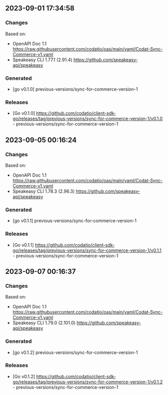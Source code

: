 

## 2023-09-01 17:34:58
### Changes
Based on:
- OpenAPI Doc 1.1 https://raw.githubusercontent.com/codatio/oas/main/yaml/Codat-Sync-Commerce-v1.yaml
- Speakeasy CLI 1.77.1 (2.91.4) https://github.com/speakeasy-api/speakeasy
### Generated
- [go v0.1.0] previous-versions/sync-for-commerce-version-1
### Releases
- [Go v0.1.0] https://github.com/codatio/client-sdk-go/releases/tag/previous-versions/sync-for-commerce-version-1/v0.1.0 - previous-versions/sync-for-commerce-version-1

## 2023-09-05 00:16:24
### Changes
Based on:
- OpenAPI Doc 1.1 https://raw.githubusercontent.com/codatio/oas/main/yaml/Codat-Sync-Commerce-v1.yaml
- Speakeasy CLI 1.78.3 (2.96.3) https://github.com/speakeasy-api/speakeasy
### Generated
- [go v0.1.1] previous-versions/sync-for-commerce-version-1
### Releases
- [Go v0.1.1] https://github.com/codatio/client-sdk-go/releases/tag/previous-versions/sync-for-commerce-version-1/v0.1.1 - previous-versions/sync-for-commerce-version-1

## 2023-09-07 00:16:37
### Changes
Based on:
- OpenAPI Doc 1.1 https://raw.githubusercontent.com/codatio/oas/main/yaml/Codat-Sync-Commerce-v1.yaml
- Speakeasy CLI 1.79.0 (2.101.0) https://github.com/speakeasy-api/speakeasy
### Generated
- [go v0.1.2] previous-versions/sync-for-commerce-version-1
### Releases
- [Go v0.1.2] https://github.com/codatio/client-sdk-go/releases/tag/previous-versions/sync-for-commerce-version-1/v0.1.2 - previous-versions/sync-for-commerce-version-1